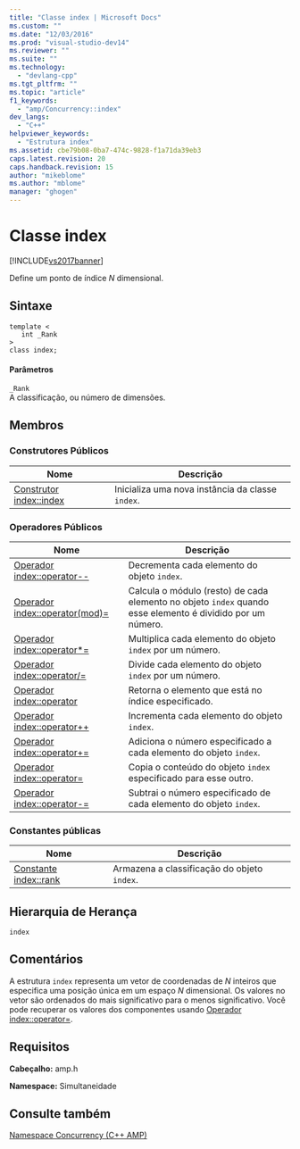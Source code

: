 ```yaml
---
title: "Classe index | Microsoft Docs"
ms.custom: ""
ms.date: "12/03/2016"
ms.prod: "visual-studio-dev14"
ms.reviewer: ""
ms.suite: ""
ms.technology: 
  - "devlang-cpp"
ms.tgt_pltfrm: ""
ms.topic: "article"
f1_keywords: 
  - "amp/Concurrency::index"
dev_langs: 
  - "C++"
helpviewer_keywords: 
  - "Estrutura index"
ms.assetid: cbe79b08-0ba7-474c-9828-f1a71da39eb3
caps.latest.revision: 20
caps.handback.revision: 15
author: "mikeblome"
ms.author: "mblome"
manager: "ghogen"
---
```

# Classe index
[!INCLUDE[vs2017banner](../../../assembler/inline/includes/vs2017banner.md)]

Define um ponto de índice *N* dimensional.  
  
## Sintaxe  
  
```  
template <  
   int _Rank  
>  
class index;  
```  
  
#### Parâmetros  
 `_Rank`  
 A classificação, ou número de dimensões.  
  
## Membros  
  
### Construtores Públicos  
  
|Nome|Descrição|  
|----------|---------------|  
|[Construtor index::index](../Topic/index::index%20Constructor.md)|Inicializa uma nova instância da classe `index`.|  
  
### Operadores Públicos  
  
|Nome|Descrição|  
|----------|---------------|  
|[Operador index::operator\-\-](../Topic/index::operator--%20Operator.md)|Decrementa cada elemento do objeto `index`.|  
|[Operador index::operator\(mod\)\=](../Topic/index::operator\(mod\)=%20Operator.md)|Calcula o módulo \(resto\) de cada elemento no objeto `index` quando esse elemento é dividido por um número.|  
|[Operador index::operator\*\=](../Topic/index::operator*=%20Operator.md)|Multiplica cada elemento do objeto `index` por um número.|  
|[Operador index::operator\/\=](../Topic/index::operator-=%20Operator2.md)|Divide cada elemento do objeto `index` por um número.|  
|[Operador index::operator](../Topic/index::operatorOperator.md)|Retorna o elemento que está no índice especificado.|  
|[Operador index::operator\+\+](../Topic/index::operator++%20Operator.md)|Incrementa cada elemento do objeto `index`.|  
|[Operador index::operator\+\=](../Topic/index::operator+=%20Operator.md)|Adiciona o número especificado a cada elemento do objeto `index`.|  
|[Operador index::operator\=](../Topic/index::operator=%20Operator.md)|Copia o conteúdo do objeto `index` especificado para esse outro.|  
|[Operador index::operator\-\=](../Topic/index::operator-=%20Operator1.md)|Subtrai o número especificado de cada elemento do objeto `index`.|  
  
### Constantes públicas  
  
|Nome|Descrição|  
|----------|---------------|  
|[Constante index::rank](../Topic/index::rank%20Constant.md)|Armazena a classificação do objeto `index`.|  
  
## Hierarquia de Herança  
 `index`  
  
## Comentários  
 A estrutura `index` representa um vetor de coordenadas de *N* inteiros que especifica uma posição única em um espaço *N* dimensional.  Os valores no vetor são ordenados do mais significativo para o menos significativo.  Você pode recuperar os valores dos componentes usando [Operador index::operator\=](../Topic/index::operator=%20Operator.md).  
  
## Requisitos  
 **Cabeçalho:** amp.h  
  
 **Namespace:** Simultaneidade  
  
## Consulte também  
 [Namespace Concurrency \(C\+\+ AMP\)](../../../parallel/amp/reference/concurrency-namespace-cpp-amp.md)